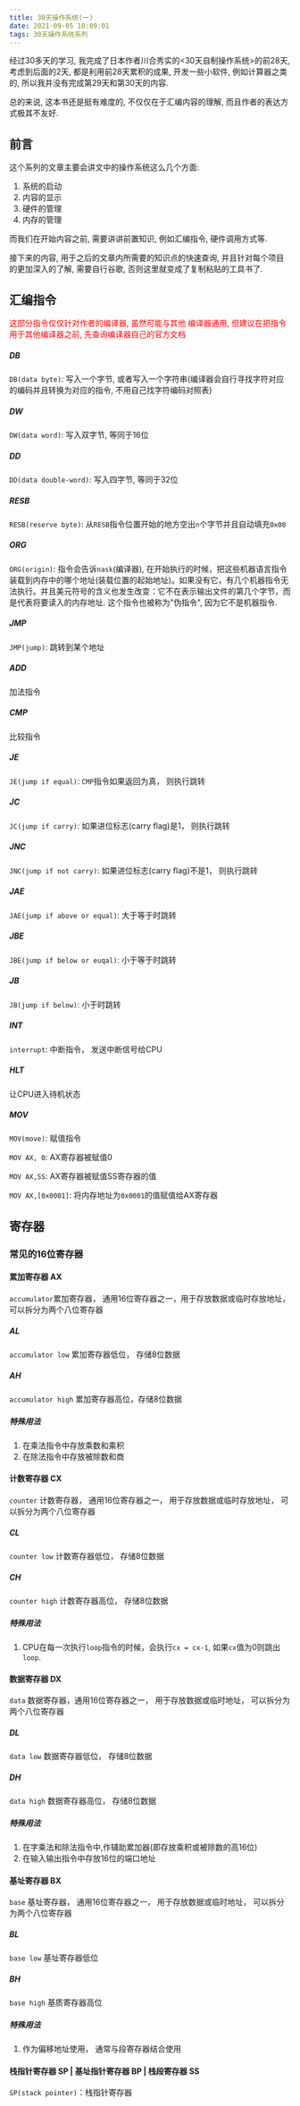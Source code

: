 ```yaml
---
title: 30天操作系统(一)
date: 2021-09-05 10:09:01
tags: 30天操作系统系列
---
```


经过30多天的学习, 我完成了日本作者川合秀实的<30天自制操作系统>的前28天, 考虑到后面的2天, 都是利用前28天累积的成果, 开发一些小软件, 例如计算器之类的, 所以我并没有完成第29天和第30天的内容.



总的来说, 这本书还是挺有难度的, 不仅仅在于汇编内容的理解, 而且作者的表达方式极其不友好.

## 前言

这个系列的文章主要会讲文中的操作系统这么几个方面:

1. 系统的启动
2. 内容的显示
3. 硬件的管理
4. 内存的管理

而我们在开始内容之前, 需要讲讲前置知识, 例如汇编指令, 硬件调用方式等.

接下来的内容, 用于之后的文章内所需要的知识点的快速查询, 并且针对每个项目的更加深入的了解, 需要自行谷歌, 否则这里就变成了复制粘贴的工具书了.



## 汇编指令

<font color='red'> 这部分指令仅仅针对作者的编译器, 虽然可能与其他
编译器通用, 但建议在把指令用于其他编译器之前, 先查询编译器自己的官方文档 </font>

##### DB

`DB(data byte)`: 写入一个字节, 或者写入一个字符串(编译器会自行寻找字符对应的编码并且转换为对应的指令, 不用自己找字符编码对照表)

##### DW

`DW(data word)`: 写入双字节, 等同于16位

##### DD

`DD(data double-word)`: 写入四字节, 等同于32位

##### RESB

`RESB(reserve byte)`: 从`RESB`指令位置开始的地方空出`n`个字节并且自动填充`0x00`

##### ORG

`ORG(origin)`: 指令会告诉`nask`(编译器), 在开始执行的时候，把这些机器语言指令装载到内存中的哪个地址(装载位置的起始地址)。如果没有它，有几个机器指令无法执行。并且美元符号的含义也发生改变：它不在表示输出文件的第几个字节，而是代表将要读入的内存地址. 这个指令也被称为"伪指令", 因为它不是机器指令.

##### JMP

`JMP(jump)`: 跳转到某个地址

##### ADD

加法指令

##### CMP

比较指令

##### JE

`JE(jump if equal)`: `CMP`指令如果返回为真， 则执行跳转

##### JC

`JC(jump if carry)`: 如果进位标志(carry flag)是1， 则执行跳转

##### JNC

`JNC(jump if not carry)`: 如果进位标志(carry flag)不是1， 则执行跳转

##### JAE

`JAE(jump if above or equal)`: 大于等于时跳转

##### JBE

`JBE(jump if below or euqal)`: 小于等于时跳转

##### JB

`JB(jump if below)`: 小于时跳转

##### INT

`interrupt`: 中断指令， 发送中断信号给CPU

##### HLT

让CPU进入待机状态

##### MOV

`MOV(move)`: 赋值指令

`MOV AX, 0`: AX寄存器被赋值0

`MOV AX,SS`: AX寄存器被赋值SS寄存器的值

`MOV AX,[0x0001]`: 将内存地址为`0x0001`的值赋值给AX寄存器

## 寄存器

### 常见的16位寄存器

#### 累加寄存器 AX

`accumulator`累加寄存器， 通用16位寄存器之一，用于存放数据或临时存放地址， 可以拆分为两个八位寄存器

##### AL

`accumulator low` 累加寄存器低位， 存储8位数据

##### AH

`accumulator high` 累加寄存器高位，存储8位数据

##### 特殊用法

1. 在乘法指令中存放乘数和乘积
2. 在除法指令中存放被除数和商

#### 计数寄存器 CX

`counter` 计数寄存器， 通用16位寄存器之一， 用于存放数据或临时存放地址， 可以拆分为两个八位寄存器

##### CL

`counter low` 计数寄存器低位， 存储8位数据

##### CH

`counter high` 计数寄存器高位， 存储8位数据

##### 特殊用法

1. CPU在每一次执行`loop`指令的时候，会执行`cx = cx-1`, 如果`cx`值为0则跳出`loop`.

#### 数据寄存器 DX

`data` 数据寄存器，通用16位寄存器之一， 用于存放数据或临时地址， 可以拆分为两个八位寄存器

##### DL

`data low` 数据寄存器低位， 存储8位数据

##### DH

`data high` 数据寄存器高位， 存储8位数据

##### 特殊用法

1. 在字乘法和除法指令中,作辅助累加器(即存放乘积或被除数的高16位)
2. 在输入输出指令中存放16位的端口地址

#### 基址寄存器 BX

`base` 基址寄存器， 通用16位寄存器之一， 用于存放数据或临时地址， 可以拆分为两个八位寄存器

##### BL

`base low` 基址寄存器低位

##### BH

`base high` 基质寄存器高位

##### 特殊用法

1. 作为偏移地址使用， 通常与段寄存器结合使用

#### 栈指针寄存器 SP | 基址指针寄存器 BP | 栈段寄存器 SS

`SP(stack pointer)`：栈指针寄存器







